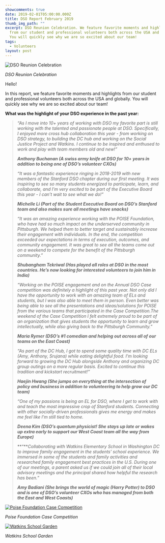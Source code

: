 ```yaml
---
showcomments: true
date: 2019-02-01T05:00:00.000Z
title: DSO Report February 2019
thumb_img_path: ""
excerpt: DSO Reunion Celebration. We feature favorite moments and highlights
  from our student and professional volunteers both across the USA and globally.
  You will quickly see why we are so excited about our team!
tags:
  - Volunteers
layout: post
---
```

![DSO Reunion Celebration](/images/dsoreunion_large-1-.png "DSO Reunion Celebration")

*DSO Reunion Celebration*

Hello!

In this report, we feature favorite moments and highlights from our student and professional volunteers both across the USA and globally. You will quickly see why we are so excited about our team!

**What was the highlight of your DSO experience in the past year:**

> *“As I move into 10+ years of working with DSO my favorite part is still working with the talented and passionate people at DSO. Specifically, I enjoyed more cross hub collaboration this year - from working on DSO strategy, to building the DC hub and working on the Social Justice Project and Watkins. I continue to be inspired and enthused to work and play with team members old and new!”*
>
> ***Anthony Buchanan (A swiss army knife at DSO for 10+ years in addition to being one of DSO’s volunteer CXOs)***
>
> *“It was a fantastic experience ringing in 2018-2019 with new members of the Stanford DSO chapter during our first meeting. It was inspiring to see so many students energized to participate, learn, and collaborate, and I’m very excited to be part of the Executive Board this year - I can’t wait to see what we do!”*
>
> ***Michelle Li (Part of the Student Executive Board on DSO’s Stanford team and also makes sure all meetings have snacks)***
>
> *“It was an amazing experience working with the POISE Foundation, who have had so much impact on the underserved community in Pittsburgh. We helped them to better target and sustainably increase their engagement with individuals. In the end, the competition exceeded our expectations in terms of execution, outcomes, and community engagement. It was great to see all the teams come out on a weekend to compete for the benefit of the Pittsburgh community.”*
>
> ***Shubangham Tekriwal (Has played all roles at DSO in the most countries. He’s now looking for interested volunteers to join him in India)***
>
> *“Working on the POISE engagement and on the Annual DSO Case competition was definitely a highlight of this past year. Not only did I have the opportunity to work with an amazing team of ELs and students, but I was also able to meet them in person. Even better was being able to see all the presentations and ideas/solutions for POISE from the various teams that participated in the Case Competition.The weekend of the Case Competition I felt extremely proud to be part of an organization that gives students the opportunity to learn and grow intellectually, while also giving back to the Pittsburgh Community.”*
>
> ***Maria Rymer (DSO’s #1 comedian and helping out across all of our teams on the East Coast)***  
>
> *“As part of the DC Hub, I got to spend some quality time with DC ELs (Amy, Anthony, Srujana) while eating delightful food. I’m looking forward to growing the DC Hub alongside Anthony and organizing DC group outings on a more regular basis. Excited to continue this tradition and kickstart recruitment!”*
>
> ***Haejin Hwang (She jumps on everything at the intersection of policy and business in addition to volunteering to help grow our DC team)***  
>
> *“One of my passions is being an EL for DSO, where I get to work with and teach the most impressive crop of Stanford students. Connecting with other socially-driven professionals gives me energy and makes me feel like I’m still tied to home.*
>
> ***Deena Kim (DSO’s quantum physicist! She stays up late or wakes up extra early to support our West Coast team all the way from Europe)***  
>
> **“***Collaborating with Watkins Elementary School in Washington DC to improve family engagement in the students’ school experience. We immersed in some of the students and family activities and researched family engagement best practices in the U.S. During one of our meetings, a parent asked us if we could join all of their local advisory meetings and the principal shared how helpful the research has been.*”
>
> ***Amy Badiani (She brings the world of magic (Harry Potter) to DSO and is one of DSO’s volunteer CXOs who has managed from both the East and West Coasts)***

[![Poise Foundation Case Competition](https://www.globalgiving.org/pfil/17280/PoiseFoundationCase_Large.PNG)](https://www.globalgiving.org/pfil/17280/PoiseFoundationCase_Large.PNG)

*Poise Foundation Case Competition*

[![Watkins School Garden](https://www.globalgiving.org/pfil/17280/WatkinsGarden_Large.PNG)](https://www.globalgiving.org/pfil/17280/WatkinsGarden_Large.PNG)

*Watkins School Garden*